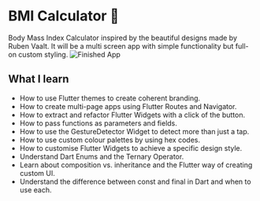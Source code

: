 

# BMI Calculator 💪
Body Mass Index Calculator inspired by the beautiful designs made by Ruben Vaalt. It will be a multi screen app with simple functionality but full-on custom styling.
![Finished App](https://github.com/londonappbrewery/Images/blob/master/bmi-calc-demo.gif)

## What I learn

- How to use Flutter themes to create coherent branding. 
- How to create multi-page apps using Flutter Routes and Navigator.
- How to extract and refactor Flutter Widgets with a click of the button. 
- How to pass functions as parameters and fields.
- How to use the GestureDetector Widget to detect more than just a tap.
- How to use custom colour palettes by using hex codes.
- How to customise Flutter Widgets to achieve a specific design style.
- Understand Dart Enums and the Ternary Operator.
- Learn about composition vs. inheritance and the Flutter way of creating custom UI.
- Understand the difference between const and final in Dart and when to use each.
